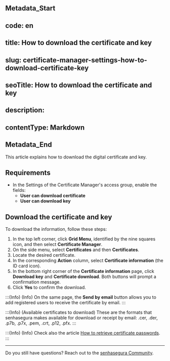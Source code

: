 ## Metadata_Start 
## code: en
## title: How to download the certificate and key 
## slug: certificate-manager-settings-how-to-download-certificate-key 
## seoTitle: How to download the certificate and key 
## description:  
## contentType: Markdown 
## Metadata_End
This article explains how to download the digital certificate and key.

## Requirements

* In the Settings of the Certificate Manager's access group, enable the fields:
    * **User can download certificate**
    * **User can download key**

## Download the certificate and key
To download the information, follow these steps:

1. In the top left corner, click **Grid Menu**, identified by the nine squares icon, and then select **Certificate Manager**.
2. On the side menu, select **Certificates** and then **Certificates**.
3. Locate the desired certificate.
4. In the corresponding **Action** column, select **Certificate information** (the ID card icon).
5. In the bottom right corner of the **Certificate information** page, click **Download key** and **Certificate download**. Both buttons will prompt a confirmation message.
6. Click **Yes** to confirm the download.

:::(Info) (Info)
On the same page, the **Send by email** button allows you to add registered users to receive the certificate by email.
:::

:::(Info) (Available certificates to download)
These are the formats that senhasegura makes available for download or receipt by email: .cer, .der, .p7b, .p7x, .pem, .crt, .p12, .pfx.
:::

:::(Info) (Info)
Check also the article [How to retrieve certificate passwords](/v3-32/docs/certificate-manager-settings-how-to-retrieve-cert-passwords).
:::
***
Do you still have questions? Reach out to the [senhasegura Community](https://community.senhasegura.io/).
